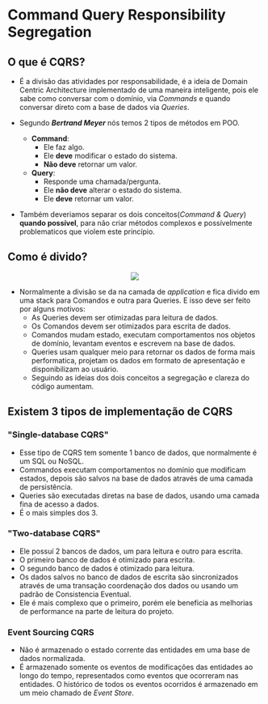 # Command Query Responsibility Segregation

## O que é CQRS?
- É a divisão das atividades por responsabilidade, é a ideia de Domain Centric Architecture implementado de uma maneira inteligente, pois ele sabe como conversar com o domínio, via _Commands_ e quando conversar direto com a base de dados via _Queries_.

- Segundo _**Bertrand Meyer**_ nós temos 2 tipos de métodos em POO.
  - **Command**:
    - Ele faz algo.
    - Ele **deve** modificar o estado do sistema.
    - **Não deve** retornar um valor.
  - **Query**:
    - Responde uma chamada/pergunta.
    - Ele **não deve** alterar o estado do sistema.
    - Ele **deve** retornar um valor.
- Também deveriamos separar os dois conceitos(_Command & Query_) **quando possível**, para não criar métodos complexos e possívelmente problematicos que violem este princípio.

## Como é divido?
<p align="center">
  <img align="center" src="https://github.com/matsennin/domain-driven-design/blob/master/images/CQRS_Architecture.png" />
</p>

- Normalmente a divisão se da na camada de _application_ e fica divido em uma stack para Comandos e outra para Queries. E isso deve ser feito por alguns motivos:
  - As Queries devem ser otimizadas para leitura de dados.
  - Os Comandos devem ser otimizados para escrita de dados.
  - Comandos mudam estado, executam comportamentos nos objetos de domínio, levantam eventos e escrevem na base de dados.
  - Queries usam qualquer meio para retornar os dados de forma mais performatica, projetam os dados em formato de apresentação e disponibilizam ao usuário.
  - Seguindo as ideias dos dois conceitos a segregação e clareza do código aumentam.
  
## Existem 3 tipos de implementação de CQRS
  ### "Single-database CQRS"
   - Esse tipo de CQRS tem somente 1 banco de dados, que normalmente é um SQL ou NoSQL.
   - Commandos executam comportamentos no domínio que modificam estados, depois são salvos na base de dados através de uma camada de persistência.
   - Queries são executadas diretas na base de dados, usando uma camada fina de acesso a dados.
   - É o mais simples dos 3.
  ### "Two-database CQRS"
   - Ele possuí 2 bancos de dados, um para leitura e outro para escrita.
   - O primeiro banco de dados é otimizado para escrita.
   - O segundo banco de dados é otimizado para leitura.
   - Os dados salvos no banco de dados de escrita são sincronizados através de uma transação coordenação dos dados ou usando um padrão de Consistencia Eventual.
   - Ele é mais complexo que o primeiro, porém ele beneficia as melhorias de performance na parte de leitura do projeto.
  ### Event Sourcing CQRS
   - Não é armazenado o estado corrente das entidades em uma base de dados normalizada.
   - É armazenado somente os eventos de modificações das entidades ao longo do tempo, representados como eventos que ocorreram nas entidades. O histórico de todos os eventos ocorridos é armazenado em um meio chamado de _Event Store_.
   
   
